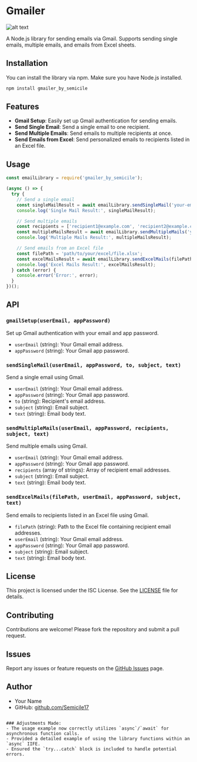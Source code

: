 # Gmailer

![alt text](<Art Nuvo Letterpress.png>)

A Node.js library for sending emails via Gmail. Supports sending single emails, multiple emails, and emails from Excel sheets.

## Installation

You can install the library via npm. Make sure you have Node.js installed.

```bash
npm install gmailer_by_semicile
```

## Features

- **Gmail Setup**: Easily set up Gmail authentication for sending emails.
- **Send Single Email**: Send a single email to one recipient.
- **Send Multiple Emails**: Send emails to multiple recipients at once.
- **Send Emails from Excel**: Send personalized emails to recipients listed in an Excel file.

## Usage

```javascript
const emailLibrary = require('gmailer_by_semicile');

(async () => {
  try {
    // Send a single email
    const singleMailResult = await emailLibrary.sendSingleMail('your-email@gmail.com', 'your-app-password', 'recipient@example.com', 'Test Subject', 'Test Body');
    console.log('Single Mail Result:', singleMailResult);

    // Send multiple emails
    const recipients = ['recipient1@example.com', 'recipient2@example.com'];
    const multipleMailsResult = await emailLibrary.sendMultipleMails('your-email@gmail.com', 'your-app-password', recipients, 'Test Subject', 'Test Body');
    console.log('Multiple Mails Result:', multipleMailsResult);

    // Send emails from an Excel file
    const filePath = 'path/to/your/excel/file.xlsx';
    const excelMailsResult = await emailLibrary.sendExcelMails(filePath, 'your-email@gmail.com', 'your-app-password', 'Test Subject', 'Test Body');
    console.log('Excel Mails Result:', excelMailsResult);
  } catch (error) {
    console.error('Error:', error);
  }
})();
```

## API

### `gmailSetup(userEmail, appPassword)`

Set up Gmail authentication with your email and app password.

- `userEmail` (string): Your Gmail email address.
- `appPassword` (string): Your Gmail app password.

### `sendSingleMail(userEmail, appPassword, to, subject, text)`

Send a single email using Gmail.

- `userEmail` (string): Your Gmail email address.
- `appPassword` (string): Your Gmail app password.
- `to` (string): Recipient's email address.
- `subject` (string): Email subject.
- `text` (string): Email body text.

### `sendMultipleMails(userEmail, appPassword, recipients, subject, text)`

Send multiple emails using Gmail.

- `userEmail` (string): Your Gmail email address.
- `appPassword` (string): Your Gmail app password.
- `recipients` (array of strings): Array of recipient email addresses.
- `subject` (string): Email subject.
- `text` (string): Email body text.

### `sendExcelMails(filePath, userEmail, appPassword, subject, text)`

Send emails to recipients listed in an Excel file using Gmail.

- `filePath` (string): Path to the Excel file containing recipient email addresses.
- `userEmail` (string): Your Gmail email address.
- `appPassword` (string): Your Gmail app password.
- `subject` (string): Email subject.
- `text` (string): Email body text.

## License

This project is licensed under the ISC License. See the [LICENSE](LICENSE) file for details.

## Contributing

Contributions are welcome! Please fork the repository and submit a pull request.

## Issues

Report any issues or feature requests on the [GitHub Issues](https://github.com/Semicile17/Gmailer/issues) page.

## Author

- Your Name
- GitHub: [github.com/Semicile17](https://github.com/Semicile17)
```

### Adjustments Made:
- The usage example now correctly utilizes `async`/`await` for asynchronous function calls.
- Provided a detailed example of using the library functions within an `async` IIFE.
- Ensured the `try...catch` block is included to handle potential errors.

